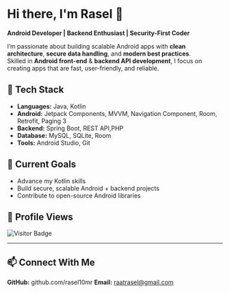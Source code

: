 # Hi there, I'm Rasel 👋

**Android Developer | Backend Enthusiast | Security-First Coder**

I’m passionate about building scalable Android apps with **clean architecture**, **secure data handling**, and **modern best practices**.  
Skilled in **Android front-end** & **backend API development**, I focus on creating apps that are fast, user-friendly, and reliable.

## 🚀 Tech Stack
- **Languages:** Java, Kotlin
- **Android:** Jetpack Components, MVVM, Navigation Component, Room, Retrofit, Paging 3
-  **Backend:** Spring Boot, REST API,PHP
-   **Database:** MySQL, SQLite, Room
-   **Tools:** Android Studio, Git

  ## 📌 Current Goals
- Advance my Kotlin skills  
- Build secure, scalable Android + backend projects  
- Contribute to open-source Android libraries




## 👀 Profile Views  

![Visitor Badge](https://visitor-badge.laobi.icu/badge?page_id=rasel10rm.rasel10rm)  

---


  ## 📫 Connect With Me
  **GitHub:** github.com/rasel10mr
  **Email:** raatrasel@gmail.com
  
